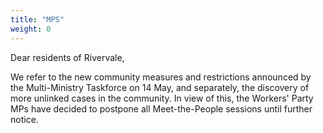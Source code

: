 ```yaml
---
title: "MPS"
weight: 0
---
```

Dear residents of Rivervale,

We refer to the new community measures and restrictions announced by the Multi-Ministry Taskforce on 14 May, and separately, the discovery of more unlinked cases in the community. In view of this, the Workers' Party MPs have decided to postpone all Meet-the-People sessions until further notice.
